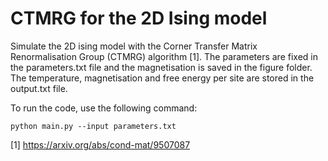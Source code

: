 # CTMRG for the 2D Ising model

Simulate the 2D ising model with the Corner Transfer Matrix Renormalisation Group (CTMRG) algorithm [1]. The parameters are fixed in the parameters.txt file and the magnetisation is saved in the figure folder. The temperature, magnetisation and free energy per site are stored in the output.txt file. 

To run the code, use the following command:

```
python main.py --input parameters.txt
```

[1] https://arxiv.org/abs/cond-mat/9507087
